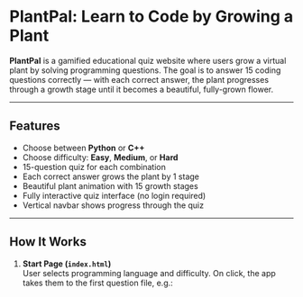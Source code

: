 # PlantPal: Learn to Code by Growing a Plant

**PlantPal** is a gamified educational quiz website where users grow a virtual plant by solving programming questions. The goal is to answer 15 coding questions correctly — with each correct answer, the plant progresses through a growth stage until it becomes a beautiful, fully-grown flower.

---

## Features

- Choose between **Python** or **C++**
- Choose difficulty: **Easy**, **Medium**, or **Hard**
- 15-question quiz for each combination
- Each correct answer grows the plant by 1 stage
- Beautiful plant animation with 15 growth stages
- Fully interactive quiz interface (no login required)
- Vertical navbar shows progress through the quiz

---

## How It Works

1. **Start Page (`index.html`)**  
   User selects programming language and difficulty. On click, the app takes them to the first question file, e.g.:
